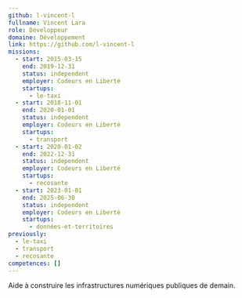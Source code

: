 ```yaml
---
github: l-vincent-l
fullname: Vincent Lara
role: Développeur
domaine: Développement
link: https://github.com/l-vincent-l
missions:
  - start: 2015-03-15
    end: 2019-12-31
    status: independent
    employer: Codeurs en Liberté
    startups:
      - le-taxi
  - start: 2018-11-01
    end: 2020-01-01
    status: independent
    employer: Codeurs en Liberté
    startups:
      - transport
  - start: 2020-01-02
    end: 2022-12-31
    status: independent
    employer: Codeurs en Liberté
    startups:
      - recosante
  - start: 2023-01-01
    end: 2025-06-30
    status: independent
    employer: Codeurs en Liberté
    startups:
      - données-et-territoires
previously:
  - le-taxi
  - transport
  - recosante
competences: []
---
```

Aide à construire les infrastructures numériques publiques de demain.
